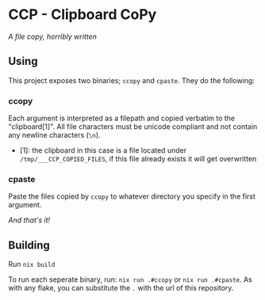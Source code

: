 
# CCP - Clipboard CoPy
*A file copy, horribly written*

## Using

This project exposes two binaries; `ccopy` and `cpaste`. They do the following:

### ccopy
Each argument is interpreted as a filepath and copied verbatim to the "clipboard[1]". All file characters must be unicode compliant and not contain any newline characters (`\n`).

- [1]: the clipboard in this case is a file located under `/tmp/___CCP_COPIED_FILES`, if this file already exists it will get overwritten

### cpaste
Paste the files copied by `ccopy` to whatever directory you specify in the first argument.


*And that's it!*

## Building

Run `nix build`

To run each seperate binary, run: `nix run .#ccopy` or `nix run .#cpaste`. As with any flake, you can substitute the `.` with the url of this repository.


